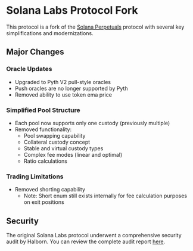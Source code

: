 # Solana Labs Protocol Fork

This protocol is a fork of the [Solana Perpetuals](https://github.com/solana-labs/perpetuals) protocol with several key simplifications and modernizations.

## Major Changes

### Oracle Updates

- Upgraded to Pyth V2 pull-style oracles
- Push oracles are no longer supported by Pyth
- Removed ability to use token ema price

### Simplified Pool Structure

- Each pool now supports only one custody (previously multiple)
- Removed functionality:
  - Pool swapping capability
  - Collateral custody concept
  - Stable and virtual custody types
  - Complex fee modes (linear and optimal)
  - Ratio calculations

### Trading Limitations

- Removed shorting capability
  - Note: Short enum still exists internally for fee calculation purposes on exit positions

## Security

The original Solana Labs protocol underwent a comprehensive security audit by Halborn.
You can review the complete audit report [here](Solana_Labs_Perpetuals_Solana_Program_Security_Audit_Report_Halborn_Final).

